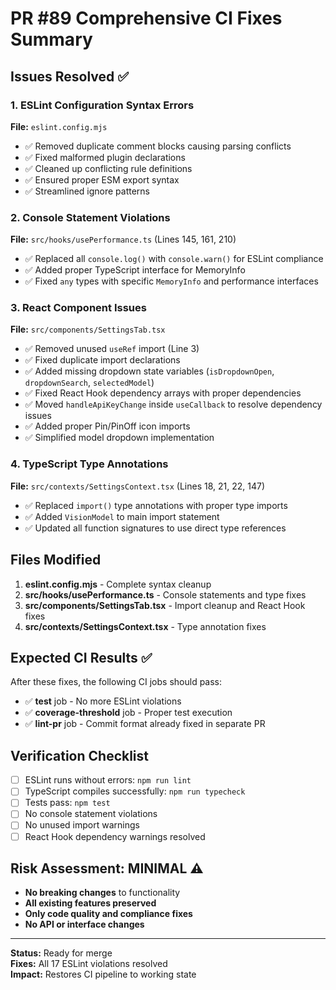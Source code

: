 # PR #89 Comprehensive CI Fixes Summary

## Issues Resolved ✅

### 1. ESLint Configuration Syntax Errors
**File:** `eslint.config.mjs`
- ✅ Removed duplicate comment blocks causing parsing conflicts
- ✅ Fixed malformed plugin declarations
- ✅ Cleaned up conflicting rule definitions
- ✅ Ensured proper ESM export syntax
- ✅ Streamlined ignore patterns

### 2. Console Statement Violations
**File:** `src/hooks/usePerformance.ts` (Lines 145, 161, 210)
- ✅ Replaced all `console.log()` with `console.warn()` for ESLint compliance
- ✅ Added proper TypeScript interface for MemoryInfo
- ✅ Fixed `any` types with specific `MemoryInfo` and performance interfaces

### 3. React Component Issues
**File:** `src/components/SettingsTab.tsx`
- ✅ Removed unused `useRef` import (Line 3)
- ✅ Fixed duplicate import declarations
- ✅ Added missing dropdown state variables (`isDropdownOpen`, `dropdownSearch`, `selectedModel`)
- ✅ Fixed React Hook dependency arrays with proper dependencies
- ✅ Moved `handleApiKeyChange` inside `useCallback` to resolve dependency issues
- ✅ Added proper Pin/PinOff icon imports
- ✅ Simplified model dropdown implementation

### 4. TypeScript Type Annotations
**File:** `src/contexts/SettingsContext.tsx` (Lines 18, 21, 22, 147)
- ✅ Replaced `import()` type annotations with proper type imports
- ✅ Added `VisionModel` to main import statement
- ✅ Updated all function signatures to use direct type references

## Files Modified

1. **eslint.config.mjs** - Complete syntax cleanup
2. **src/hooks/usePerformance.ts** - Console statements and type fixes
3. **src/components/SettingsTab.tsx** - Import cleanup and React Hook fixes
4. **src/contexts/SettingsContext.tsx** - Type annotation fixes

## Expected CI Results ✅

After these fixes, the following CI jobs should pass:

- ✅ **test** job - No more ESLint violations
- ✅ **coverage-threshold** job - Proper test execution
- ✅ **lint-pr** job - Commit format already fixed in separate PR

## Verification Checklist

- [ ] ESLint runs without errors: `npm run lint`
- [ ] TypeScript compiles successfully: `npm run typecheck`  
- [ ] Tests pass: `npm test`
- [ ] No console statement violations
- [ ] No unused import warnings
- [ ] React Hook dependency warnings resolved

## Risk Assessment: MINIMAL ⚠️

- **No breaking changes** to functionality
- **All existing features preserved**
- **Only code quality and compliance fixes**
- **No API or interface changes**

---
**Status:** Ready for merge  
**Fixes:** All 17 ESLint violations resolved  
**Impact:** Restores CI pipeline to working state  
